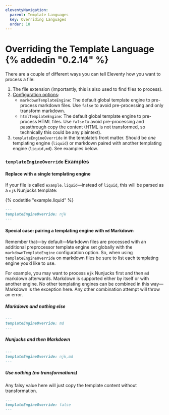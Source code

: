 ```yaml
---
eleventyNavigation:
  parent: Template Languages
  key: Overriding Languages
  order: 10
---
```


# Overriding the Template Language {% addedin "0.2.14" %}

There are a couple of different ways you can tell Eleventy how you want to process a file:

1. The file extension (importantly, this is also used to find files to process).
2. [Configuration options](/docs/config/):
   - `markdownTemplateEngine`: The default global template engine to pre-process markdown files. Use `false` to avoid pre-processing and only transform markdown.
   - `htmlTemplateEngine`: The default global template engine to pre-process HTML files. Use `false` to avoid pre-processing and passthrough copy the content (HTML is not transformed, so technically this could be any plaintext).
3. `templateEngineOverride` in the template’s front matter. Should be _one_ templating engine (`liquid`) or markdown paired with another templating engine (`liquid,md`). See examples below.

### `templateEngineOverride` Examples

#### Replace with a single templating engine

If your file is called `example.liquid`—instead of `liquid`, this will be parsed as a `njk` Nunjucks template:

{% codetitle "example.liquid" %}

```markdown
---
templateEngineOverride: njk
---
```

#### Special case: pairing a templating engine with `md` Markdown

Remember that—by default—Markdown files are processed with an additional preprocessor template engine set globally with the `markdownTemplateEngine` configuration option. So, when using `templateEngineOverride` on markdown files be sure to list each templating engine you’d like to use.

For example, you may want to process `njk` Nunjucks first and then `md` markdown afterwards. Markdown is supported either by itself or with another engine. No other templating engines can be combined in this way—Markdown is the exception here. Any other combination attempt will throw an error.

##### Markdown and nothing else

```markdown
---
templateEngineOverride: md
---
```

##### Nunjucks and then Markdown

```markdown
---
templateEngineOverride: njk,md
---
```

##### Use nothing (no transformations)

Any falsy value here will just copy the template content without transformation.

```markdown
---
templateEngineOverride: false
---
```
